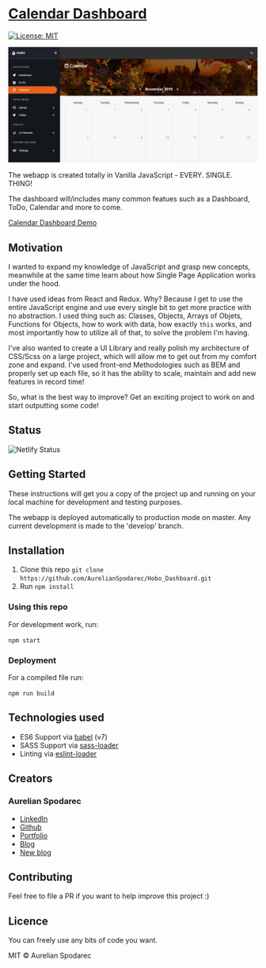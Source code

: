 # [Calendar Dashboard](https://calendar-dashboard.netlify.com/#calendar)

[![License: MIT](https://img.shields.io/badge/License-MIT-yellow.svg)](https://opensource.org/licenses/MIT)

![Product Teaser](./src/assets/github/hobo-dashboard-image.png)

The webapp is created totally in Vanilla JavaScript - EVERY. SINGLE. THING! 

The dashboard will/includes many common featues such as a Dashboard, ToDo, Calendar and more to come.
 
[Calendar Dashboard Demo](https://calendar-dashboard.netlify.com/#calendar)

## Motivation

I wanted to expand my knowledge of JavaScript and grasp new concepts, meanwhile at the same time learn about how Single Page Application works under the hood.

I have used ideas from React and Redux. Why? Because I get to use the entire JavaScript engine and use every single bit to get more practice with no abstraction. I used thing such as: Classes, Objects, Arrays of Objets, Functions for Objects, how to work with data, how exactly `this` works, and most importantly how to utilize all of that, to solve the problem I'm having.

I've also wanted to create a UI Library and really polish my architecture of CSS/Scss on a large project, which will allow me to get out from my comfort zone and expand. I've used front-end Methodologies such as BEM and properly set up each file, so it has the ability to scale, maintain and add new features in record time!

So, what is the best way to improve? Get an exciting project to work on and start outputting some code!

## Status
![Netlify Status](https://api.netlify.com/api/v1/badges/9e7ff6c1-6de5-4714-99ff-419a3fca56fe/deploy-status)

## Getting Started

These instructions will get you a copy of the project up and running on your local machine for development and testing purposes.

The webapp is deployed automatically to production mode on master. Any current development is made to the 'develop' branch.

## Installation

1. Clone this repo `git clone https://github.com/AurelianSpodarec/Hobo_Dashboard.git`
2. Run `npm install`

### Using this repo

For development work, run:

`npm start`

### Deployment

For a compiled file run:

`npm run build`

## Technologies used

* ES6 Support via [babel](https://babeljs.io/) (v7)
* SASS Support via [sass-loader](https://github.com/jtangelder/sass-loader)
* Linting via [eslint-loader](https://github.com/MoOx/eslint-loader)

## Creators

### Aurelian Spodarec
- [LinkedIn](https://www.linkedin.com/in/aurelianspodarec/)
- [Github](https://github.com/AurelianSpodarec)
- [Portfolio](http://aurelianspodarec.co.uk/)
- [Blog](http://lovetocode.com/)
- [New blog](https://creativeprogrammer.io/)

## Contributing

Feel free to file a PR if you want to help improve this project :)

## Licence

You can freely use any bits of code you want.

MIT © Aurelian Spodarec
